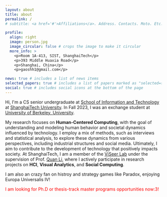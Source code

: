 ```yaml
---
layout: about
title: about
permalink: /
# subtitle: <a href='#'>Affiliations</a>. Address. Contacts. Moto. Etc.

profile:
  align: right
  image: person.jpg
  image_circular: false # crops the image to make it circular
  more_info: >
    <p>Room 1A-413, SIST, ShanghaiTech</p>
    <p>393 Middle Huaxia Road</p>
    <p>Shanghai, China</p>
    <p>gaoshh1@gmail.com</p>

news: true # includes a list of news items
selected_papers: true # includes a list of papers marked as "selected={true}"
social: true # includes social icons at the bottom of the page
---
```


Hi, I'm a CS senior undergraduate at [School of Information and Technology](https://sist.shanghaitech.edu.cn/sist_en/) at [ShanghaiTech University](https://www.shanghaitech.edu.cn/eng/). In Fall 2023, I was an exchange student at [University of Berkeley, University](https://www.berkeley.edu/).

My research focuses on **Human-Centered Computing**, with the goal of understanding and modeling human behavior and societal dynamics influenced by technology. I employ a mix of methods, such as interviews and statistical analysis, to explore these dynamics from various perspectives, including industrial structures and social media. Ultimately, I aim to contribute to the development of technology that positively impacts society. At ShanghaiTech, I am a member of the [ViSeer Lab](https://faculty.sist.shanghaitech.edu.cn/liquan/) under the supervision of Prof. [Quan Li](https://faculty.sist.shanghaitech.edu.cn/liquan/), where I actively participate in research projects on **HCI**, **Visual Analytics**, and **Social Computing**.

I am also an crazy fan on histroy and strategy games like Paradox, enjoying Europa Universalis IV!

<span style="color:red">I am looking for Ph.D or thesis-track master programs opportunities now:3! </span>
